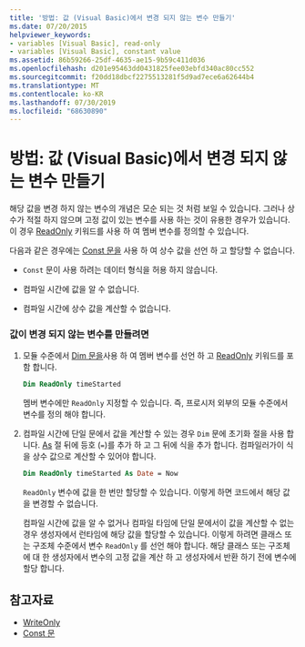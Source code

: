 ```yaml
---
title: '방법: 값 (Visual Basic)에서 변경 되지 않는 변수 만들기'
ms.date: 07/20/2015
helpviewer_keywords:
- variables [Visual Basic], read-only
- variables [Visual Basic], constant value
ms.assetid: 86b59266-25df-4635-ae15-9b59c411d036
ms.openlocfilehash: d201e95463dd0431825fee03ebfd340ac80cc552
ms.sourcegitcommit: f20dd18dbcf2275513281f5d9ad7ece6a62644b4
ms.translationtype: MT
ms.contentlocale: ko-KR
ms.lasthandoff: 07/30/2019
ms.locfileid: "68630890"
---
```

# <a name="how-to-create-a-variable-that-does-not-change-in-value-visual-basic"></a>방법: 값 (Visual Basic)에서 변경 되지 않는 변수 만들기

해당 값을 변경 하지 않는 변수의 개념은 모순 되는 것 처럼 보일 수 있습니다. 그러나 상수가 적절 하지 않으며 고정 값이 있는 변수를 사용 하는 것이 유용한 경우가 있습니다. 이 경우 [ReadOnly](../../../../visual-basic/language-reference/modifiers/readonly.md) 키워드를 사용 하 여 멤버 변수를 정의할 수 있습니다.

다음과 같은 경우에는 [Const 문을](../../../../visual-basic/language-reference/statements/const-statement.md) 사용 하 여 상수 값을 선언 하 고 할당할 수 없습니다.

- `Const` 문이 사용 하려는 데이터 형식을 허용 하지 않습니다.

- 컴파일 시간에 값을 알 수 없습니다.

- 컴파일 시간에 상수 값을 계산할 수 없습니다.

### <a name="to-create-a-variable-that-does-not-change-in-value"></a>값이 변경 되지 않는 변수를 만들려면

1. 모듈 수준에서 [Dim 문을](../../../../visual-basic/language-reference/statements/dim-statement.md)사용 하 여 멤버 변수를 선언 하 고 [ReadOnly](../../../../visual-basic/language-reference/modifiers/readonly.md) 키워드를 포함 합니다.

    ```vb
    Dim ReadOnly timeStarted
    ```

    멤버 변수에만 `ReadOnly` 지정할 수 있습니다. 즉, 프로시저 외부의 모듈 수준에서 변수를 정의 해야 합니다.

2. 컴파일 시간에 단일 문에서 값을 계산할 수 있는 경우 `Dim` 문에 초기화 절을 사용 합니다. [As](../../../../visual-basic/language-reference/statements/as-clause.md) 절 뒤에 등호 (`=`)를 추가 하 고 그 뒤에 식을 추가 합니다. 컴파일러가이 식을 상수 값으로 계산할 수 있어야 합니다.

    ```vb
    Dim ReadOnly timeStarted As Date = Now
    ```

    `ReadOnly` 변수에 값을 한 번만 할당할 수 있습니다. 이렇게 하면 코드에서 해당 값을 변경할 수 없습니다.

    컴파일 시간에 값을 알 수 없거나 컴파일 타임에 단일 문에서이 값을 계산할 수 없는 경우 생성자에서 런타임에 해당 값을 할당할 수 있습니다. 이렇게 하려면 클래스 또는 구조체 수준에서 변수 `ReadOnly` 를 선언 해야 합니다. 해당 클래스 또는 구조체에 대 한 생성자에서 변수의 고정 값을 계산 하 고 생성자에서 반환 하기 전에 변수에 할당 합니다.

## <a name="see-also"></a>참고자료

- [WriteOnly](../../../../visual-basic/language-reference/modifiers/writeonly.md)
- [Const 문](../../../../visual-basic/language-reference/statements/const-statement.md)
